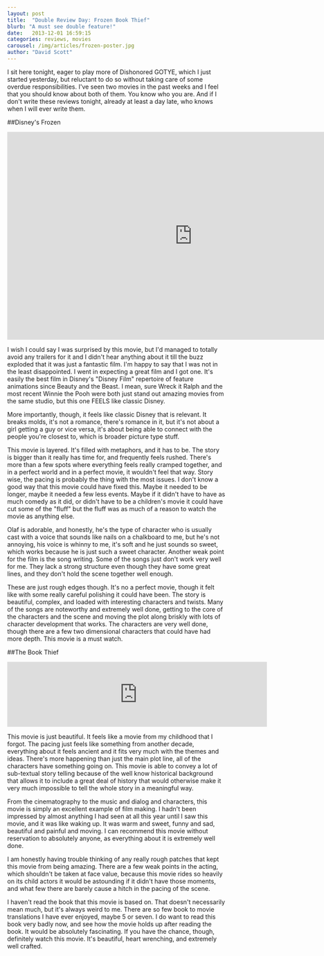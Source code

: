 ```yaml
---
layout: post
title:  "Double Review Day: Frozen Book Thief"
blurb: "A must see double feature!"
date:   2013-12-01 16:59:15
categories: reviews, movies
carousel: /img/articles/frozen-poster.jpg
author: "David Scott"
---
```


I sit here tonight, eager to play more of Dishonored GOTYE, which I just started yesterday, but reluctant to do so without taking care of some overdue responsibilities. I've seen two movies in the past weeks and I feel that you should know about both of them. You know who you are. And if I don't write these reviews tonight, already at least a day late, who knows when I will ever write them.

##Disney's Frozen

<div class="videoWrapper">
	<iframe width="853" height="480" src="https://www.youtube.com/embed/FLzfXQSPBOg" frameborder="0" allowfullscreen></iframe>
</div>

I wish I could say I was surprised by this movie, but I'd managed to totally avoid any trailers for it and I didn't hear anything about it till the buzz exploded that it was just a fantastic film. I'm happy to say that I was not in the least disappointed. I went in expecting a great film and I got one. It's easily the best film in Disney's "Disney Film" repertoire of feature animations since Beauty and the Beast. I mean, sure Wreck it Ralph and the most recent Winnie the Pooh were both just stand out amazing movies from the same studio, but this one FEELS like classic Disney. 

More importantly, though, it feels like classic Disney that is relevant. It breaks molds, it's not a romance, there's romance in it, but it's not about a girl getting a guy or vice versa, it's about being able to connect with the people you're closest to, which is broader picture type stuff.

This movie is layered. It's filled with metaphors, and it has to be. The story is bigger than it really has time for, and frequently feels rushed. There's more than a few spots where everything feels really cramped together, and in a perfect world and in a perfect movie, it wouldn't feel that way. Story wise, the pacing is probably the thing with the most issues. I don't know a good way that this movie could have fixed this. Maybe it needed to be longer, maybe it needed a few less events. Maybe if it didn't have to have as much comedy as it did, or didn't have to be a children's movie it could have cut some of the "fluff" but the fluff was as much of a reason to watch the movie as anything else. 

Olaf is adorable, and honestly, he's the type of character who is usually cast with a voice that sounds like nails on a chalkboard to me, but he's not annoying, his voice is whinny to me, it's soft and he just sounds so sweet, which works because he is just such a sweet character. Another weak point for the film is the song writing. Some of the songs just don't work very well for me. They lack a strong structure even though they have some great lines, and they don't hold the scene together well enough.

These are just rough edges though. It's no a perfect movie, though it felt like with some really careful polishing it could have been. The story is beautiful, complex, and loaded with interesting characters and twists. Many of the songs are noteworthy and extremely well done, getting to the core of the characters and the scene and moving the plot along briskly with lots of character development that works. The characters are very well done, though there are a few two dimensional characters that could have had more depth. This movie is a must watch.


##The Book Thief

<div class="videoWrapper">
	<iframe width="600" src="https://www.youtube.com/embed/92EBSmxinus" frameborder="0" allowfullscreen></iframe>
</div>

This movie is just beautiful. It feels like a movie from my childhood that I forgot. The pacing just feels like something from another decade, everything about it feels ancient and it fits very much with the themes and ideas. There's more happening than just the main plot line, all of the characters have something going on. This movie is able to convey a lot of sub-textual story telling because of the well know historical background that allows it to include a great deal of history that would otherwise make it very much impossible to tell the whole story in a meaningful way. 

From the cinematography to the music and dialog and characters, this movie is simply an excellent example of film making. I hadn't been impressed by almost anything I had seen at all this year until I saw this movie, and it was like waking up. It was warm and sweet, funny and sad, beautiful and painful and moving. I can recommend this movie without reservation to absolutely anyone, as everything about it is extremely well done.

I am honestly having trouble thinking of any really rough patches that kept this movie from being amazing. There are a few weak points in the acting, which shouldn't be taken at face value, because this movie rides so heavily on its child actors it would be astounding if it didn't have those moments, and what few there are barely cause a hitch in the pacing of the scene.

I haven't read the book that this movie is based on. That doesn't necessarily mean much, but it's always weird to me. There are so few book to movie translations I have ever enjoyed, maybe 5 or seven. I do want to read this book very badly now, and see how the movie holds up after reading the book. It would be absolutely fascinating. If you have the chance, though, definitely watch this movie. It's beautiful, heart wrenching, and extremely well crafted.